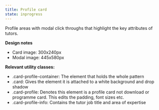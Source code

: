 ```yaml
---
title: Profile card
state: inprogress
---
```


Profile areas with modal click throughs that highlight the key attributes of tutors.

**Design notes**
- Card image: 300x240px
- Modal image: 445x580px


**Relevant utility classes:**
- .card-profile-container: The element that holds the whole pattern
- .card: Gives the element it is attached to a white background and drop shadow
- .card-profile: Denotes this element is a profile card not download or programme card. This edits the padding, font sizes etc.
- .card-profile-info: Contains the tutor job title and area of expertise